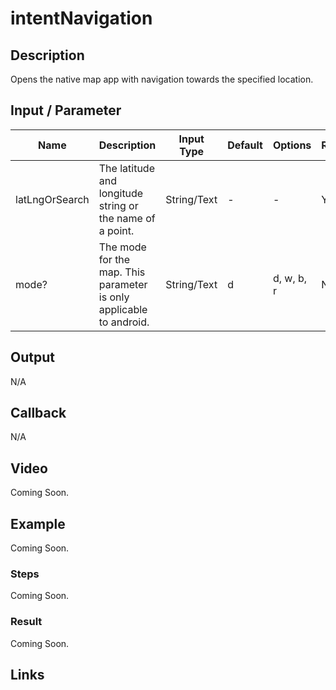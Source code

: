 # intentNavigation

## Description

Opens the native map app with navigation towards the specified location.

## Input / Parameter

| Name | Description | Input Type | Default | Options | Required |
| ------ | ------ | ------ | ------ | ------ | ------ |
| latLngOrSearch | The latitude and longitude string or the name of a point. | String/Text | - | - | Yes |
| mode? | The mode for the map. This parameter is only applicable to android. | String/Text | d | d, w, b, r | No |

## Output

N/A

## Callback

N/A

## Video

Coming Soon.

<!-- Format: [![Video]({image-path}?raw=true)]({url-link}) -->

## Example

Coming Soon.

<!-- Share a scenario, like a user requirements. -->

### Steps

Coming Soon.

<!-- Show the steps and share some screenshots.

1. .....

Format: ![]({image-path}?raw=true) -->

### Result

Coming Soon.

<!-- Explain the output.

Format: ![]({image-path}?raw=true) -->

## Links